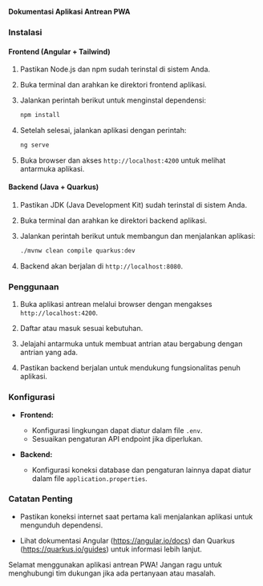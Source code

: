 **Dokumentasi Aplikasi Antrean PWA**

### Instalasi

#### Frontend (Angular + Tailwind)

1. Pastikan Node.js dan npm sudah terinstal di sistem Anda.

2. Buka terminal dan arahkan ke direktori frontend aplikasi.

3. Jalankan perintah berikut untuk menginstal dependensi:
   ```bash
   npm install
   ```

4. Setelah selesai, jalankan aplikasi dengan perintah:
   ```bash
   ng serve
   ```

5. Buka browser dan akses `http://localhost:4200` untuk melihat antarmuka aplikasi.

#### Backend (Java + Quarkus)

1. Pastikan JDK (Java Development Kit) sudah terinstal di sistem Anda.

2. Buka terminal dan arahkan ke direktori backend aplikasi.

3. Jalankan perintah berikut untuk membangun dan menjalankan aplikasi:
   ```bash
   ./mvnw clean compile quarkus:dev
   ```

4. Backend akan berjalan di `http://localhost:8080`.

### Penggunaan

1. Buka aplikasi antrean melalui browser dengan mengakses `http://localhost:4200`.

2. Daftar atau masuk sesuai kebutuhan.

3. Jelajahi antarmuka untuk membuat antrian atau bergabung dengan antrian yang ada.

4. Pastikan backend berjalan untuk mendukung fungsionalitas penuh aplikasi.

### Konfigurasi

- **Frontend:**
  - Konfigurasi lingkungan dapat diatur dalam file `.env`.
  - Sesuaikan pengaturan API endpoint jika diperlukan.

- **Backend:**
  - Konfigurasi koneksi database dan pengaturan lainnya dapat diatur dalam file `application.properties`.

### Catatan Penting

- Pastikan koneksi internet saat pertama kali menjalankan aplikasi untuk mengunduh dependensi.

- Lihat dokumentasi Angular (https://angular.io/docs) dan Quarkus (https://quarkus.io/guides) untuk informasi lebih lanjut.

Selamat menggunakan aplikasi antrean PWA! Jangan ragu untuk menghubungi tim dukungan jika ada pertanyaan atau masalah.
